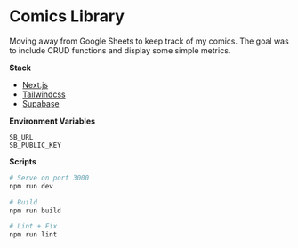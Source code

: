 # Comics Library

Moving away from Google Sheets to keep track of my comics. The goal was to include CRUD functions and display some simple metrics.

**Stack**
- [Next.js](https://nextjs.org)
- [Tailwindcss](https://tailwindcss.com)
- [Supabase](https://supabase.io)

**Environment Variables**
```
SB_URL
SB_PUBLIC_KEY
```

**Scripts**
```bash
# Serve on port 3000
npm run dev

# Build
npm run build

# Lint + Fix
npm run lint
```

